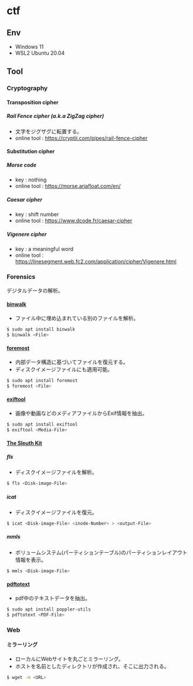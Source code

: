 # ctf

## Env

- Windows 11
- WSL2 Ubuntu 20.04

## Tool

### Cryptography

#### Transposition cipher

##### Rail Fence cipher (a.k.a ZigZag cipher)

- 文字をジグザグに転置する。
- online tool : https://cryptii.com/pipes/rail-fence-cipher

#### Substitution cipher

##### Morse code

- key : nothing
- online tool : https://morse.ariafloat.com/en/

##### Caesar cipher

- key : shift number
- online tool : https://www.dcode.fr/caesar-cipher

##### Vigenere cipher

- key : a meaningful word
- online tool : https://linesegment.web.fc2.com/application/cipher/Vigenere.html

### Forensics

デジタルデータの解析。  

#### [binwalk](https://github.com/ReFirmLabs/binwalk)

- ファイル中に埋め込まれている別のファイルを解析。  

```bash
$ sudo apt install binwalk
$ binwalk <File>
```

#### [foremost](http://foremost.sourceforge.net/)

- 内部データ構造に基づいてファイルを復元する。
- ディスクイメージファイルにも適用可能。

```bash
$ sudo apt install foremost
$ foremost <File>
```

#### [exiftool](https://exiftool.org/)

- 画像や動画などのメディアファイルからExif情報を抽出。

```bash
$ sudo apt install exiftool
$ exiftool <Media-File>
```

#### [The Sleuth Kit](https://www.sleuthkit.org/index.php)

##### fls

- ディスクイメージファイルを解析。

```bash
$ fls <Disk-image-File>
```

##### icat

- ディスクイメージファイルを復元。

```bash
$ icat <Disk-image-File> <inode-Number> > <output-File>
```

##### mmls

- ボリュームシステム(パーティションテーブル)のパーティションレイアウト情報を表示。

```bash
$ mmls <Disk-image-File>
```

#### [pdftotext](https://poppler.freedesktop.org/)

- pdf中のテキストデータを抽出。

```bash
$ sudo apt install poppler-utils
$ pdftotext <PDF-File>
```

### Web

#### ミラーリング

- ローカルにWebサイトを丸ごとミラーリング。
- ホストを名前としたディレクトリが作成され、そこに出力される。

```bash
$ wget -m <URL>
```
